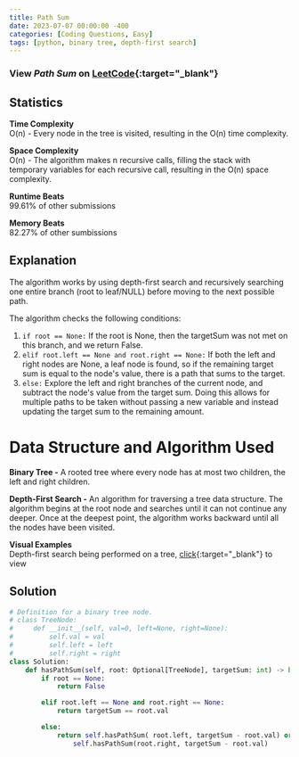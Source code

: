 ```yaml
---
title: Path Sum
date: 2023-07-07 00:00:00 -400
categories: [Coding Questions, Easy]
tags: [python, binary tree, depth-first search]
---
```


### View *Path Sum* on [LeetCode](https://leetcode.com/problems/path-sum/description/){:target="_blank"}  

## Statistics  

**Time Complexity**  
O(n) - Every node in the tree is visited, resulting in the O(n) time complexity.

**Space Complexity**  
O(n) - The algorithm makes n recursive calls, filling the stack with temporary variables for each recursive call, resulting in the O(n) space complexity.

**Runtime Beats**  
99.61% of other submissions  

**Memory Beats**  
82.27% of other sumbissions  

## Explanation  
The algorithm works by using depth-first search and recursively searching one entire branch (root to leaf/NULL) before moving to the next possible path.

The algorithm checks the following conditions:

1. `if root == None:` If the root is None, then the targetSum was not met on this branch, and we return False.
2. `elif root.left == None and root.right == None:` If both the left and right nodes are None, a leaf node is found, so if the remaining target sum is equal to the node's value, there is a path that sums to the target.
3. `else:` Explore the left and right branches of the current node, and subtract the node's value from the target sum. Doing this allows for multiple paths to be taken without passing a new variable and instead updating the target sum to the remaining amount.

# Data Structure and Algorithm Used

**Binary Tree -** A rooted tree where every node has at most two children, the left and right children.  

**Depth-First Search -** An algorithm for traversing a tree data structure. 
The algorithm begins at the root node and searches until it can not continue any deeper. 
Once at the deepest point, the algorithm works backward until all the nodes have been visited. 

**Visual Examples**  
Depth-first search being performed on a tree, [click](https://he-s3.s3.amazonaws.com/media/uploads/9fa1119.jpg){:target="_blank"} to view  

## Solution  

```python
# Definition for a binary tree node.
# class TreeNode:
#     def __init__(self, val=0, left=None, right=None):
#         self.val = val
#         self.left = left
#         self.right = right
class Solution:
    def hasPathSum(self, root: Optional[TreeNode], targetSum: int) -> bool:
        if root == None:
            return False

        elif root.left == None and root.right == None:
            return targetSum == root.val

        else:
            return self.hasPathSum( root.left, targetSum - root.val) or \
                self.hasPathSum(root.right, targetSum - root.val)
```